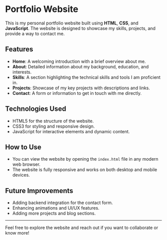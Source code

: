 # Portfolio Website

This is my personal portfolio website built using **HTML**, **CSS**, and **JavaScript**. The website is designed to showcase my skills, projects, and provide a way to contact me.

## Features

- **Home**: A welcoming introduction with a brief overview about me.
- **About**: Detailed information about my background, education, and interests.
- **Skills**: A section highlighting the technical skills and tools I am proficient in.
- **Projects**: Showcase of my key projects with descriptions and links.
- **Contact**: A form or information to get in touch with me directly.

## Technologies Used

- HTML5 for the structure of the website.
- CSS3 for styling and responsive design.
- JavaScript for interactive elements and dynamic content.

## How to Use

- You can view the website by opening the `index.html` file in any modern web browser.
- The website is fully responsive and works on both desktop and mobile devices.

## Future Improvements

- Adding backend integration for the contact form.
- Enhancing animations and UI/UX features.
- Adding more projects and blog sections.

---

Feel free to explore the website and reach out if you want to collaborate or know more!
